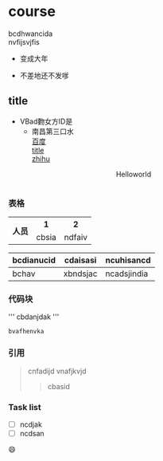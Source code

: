# course
bcdhwancida  
nvfijsvjfis 
    
* 变成大年
+ 不差地还不发嗲  

## title
  * VBad覅女方ID是
    * 南昌第三口水  
[百度](https://www.baidu.com/)  
[title](README.md#title)  
[zhihu]  



<!---引用式链接--->
[zhihu]: https://www.zhihu.com/search?type=content&q=%E5%92%8Cgithub%E5%BE%88%E5%83%8F%E7%9A%84%E7%A4%BE%E5%8C%BA


<p align='center'> Helloworld 
<p align='center'>
    <img src: images#1.png>
</p>

<table>
    <tr>
        <th rowspan="2">人员</th>
        <th> 1 </th>
        <th> 2 </th>
    </tr>
    <tr>
        <td> cbsia </td>
        <td> ndfaiv </td>
    </tr>
 
### 表格

|  bcdianucid  |  cdaisasi  |  ncuhisancd  |
|  -  |  -  |  -  |
| bchav | xbndsjac | ncadsjindia |

### 代码块
'''
cbdanjdak
'''
```
bvafhenvka
```
### 引用
> cnfadijd
> vnafjkvjd
>> cbasid

### Task list
- [ ] ncdjak
- [ ] ncdsan

:smile:

